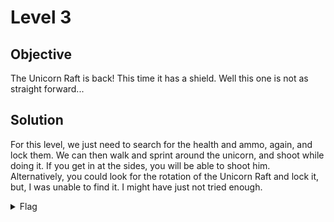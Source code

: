 # Level 3

## Objective
The Unicorn Raft is back! This time it has a shield. Well this one is not as straight forward...

## Solution
For this level, we just need to search for the health and ammo, again, and lock them. We can then walk and sprint around 
the unicorn, and shoot while doing it. If you get in at the sides, you will be able to shoot him. Alternatively, you could 
look for the rotation of the Unicorn Raft and lock it, but, I was unable to find it. I might have just not tried enough.

<details>
<summary>Flag</summary>
GHCTF{the_best_defense_is_offense}  
<br/>
<img alt="Level 3 solution" height="400" src="img/L3.png" title="Flag" width="400"/>
</details>
